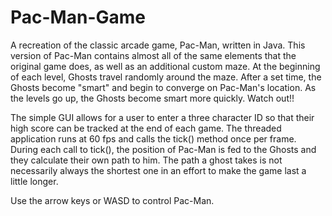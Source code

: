 # Pac-Man-Game
A recreation of the classic arcade game, Pac-Man, written in Java.  This version of Pac-Man contains almost all of the same elements that the original game does, as well as an additional custom maze.  At the beginning of each level, Ghosts travel randomly around the maze.  After a set time, the Ghosts become "smart" and begin to converge on Pac-Man's location. As the levels go up, the Ghosts become smart more quickly.  Watch out!!
 
The simple GUI allows for a user to enter a three character ID so that their high score can be tracked at the end of each game. The threaded application runs at 60 fps and calls the tick() method once per frame. During each call to tick(), the position of Pac-Man is fed to the Ghosts and they calculate their own path to him. The path a ghost takes is not necessarily always the shortest one in an effort to make the game last a little longer. 
 
 Use the arrow keys or WASD to control Pac-Man.

